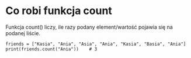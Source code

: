# Co robi funkcja count  
Funkcja count() liczy, ile razy podany element/wartość pojawia się na podanej liście.  
```
friends = ["Kasia", "Ania", "Asia", "Ania", "Kasia", "Basia", "Ania"]
print(friends.count("Ania"))    # 3
```
